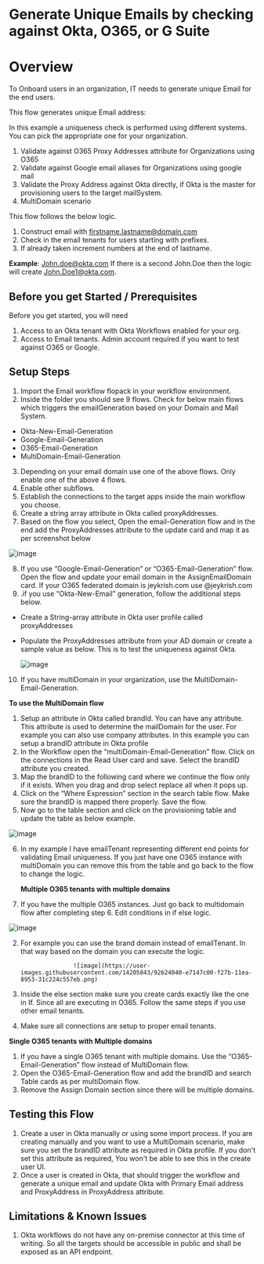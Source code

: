 # Generate Unique Emails by checking against Okta, O365, or G Suite


# Overview

To Onboard users in an organization, IT needs to generate unique Email for the end users. 

This flow generates unique Email address: 

In this example a uniqueness check is performed using different systems. You can pick the appropriate one for your organization.

1. Validate against O365 Proxy Addresses attribute for Organizations using O365
2. Validate against Google email aliases for Organizations using google mail
3. Validate the Proxy Address against Okta directly, if Okta is the master for provisioning users to the target mailSystem.
4. MultiDomain scenario

This flow follows the below logic.

1) Construct email with firstname.lastname@domain.com
2) Check in the email tenants for users starting with prefixes.
3) If already taken increment numbers at the end of lastname.

**Example**: John.doe@okta.com If there is a second John.Doe then the logic will create John.Doe1@okta.com.

## Before you get Started / Prerequisites

Before you get started, you will need

1) Access to an Okta tenant with Okta Workflows enabled for your org.
2) Access to Email tenants. Admin account required if you want to test against O365 or Google.

## Setup Steps

1. Import the Email workflow flopack in your workflow environment.
2. Inside the folder you should see 9 flows. Check for below main flows which triggers the emailGeneration based on your Domain and Mail System. 
*   Okta-New-Email-Generation
*   Google-Email-Generation
*   O365-Email-Generation
*   MultiDomain-Email-Generation
3. Depending on your email domain use one of the above flows. Only enable one of the above 4 flows.
4. Enable other subflows.
5. Establish the connections to the target apps inside the main workflow you choose.
6. Create a string array attribute in Okta called proxyAddresses.
7. Based on the flow you select, Open the email-Generation flow and in the end add the ProxyAddresses attribute to the update card and map it as per screenshot below

![image](https://user-images.githubusercontent.com/14205843/92627397-280e8f80-f280-11ea-87b2-8d47e9bbf232.png)

8. If you use “Google-Email-Generation” or “O365-Email-Generation” flow. Open the flow and update your email domain in the AssignEmailDomain card. If your O365 federated domain is jeykrish.com use @jeykrish.com
9. .if you use “Okta-New-Email” generation, follow the additional steps below.
*   Create a String-array attribute in Okta user profile called proxyAddresses	
*   Populate the ProxyAddresses attribute from your AD domain or create a sample value as below. This is to test the uniqueness against Okta.

    ![image](https://user-images.githubusercontent.com/14205843/92625624-bf261800-f27d-11ea-9fa7-21a99646c8e0.png)

10.    If you have multiDomain in your organization, use the MultiDomain-Email-Generation. 

**To use the MultiDomain flow**

1. Setup an attribute in Okta called brandId. You can have any attribute. This attribute is used to determine the mailDomain for the user. For example you can also use company attributes. In this example you can setup a brandID attribute in Okta profile
2. In the Workflow open the “multiDomain-Email-Generation” flow. Click on the connections in the Read User card and save. Select the brandID attribute you created.
3. Map the brandID to the following card where we continue the flow only if it exists.  When you drag and drop select replace all when it pops up.
4. Click on the “Where Expression” section in the search table flow. Make sure the brandID is mapped there properly. Save the flow.
5. Now go to the table section and click on the provisioning table and update the table as below example.

![image]([https://user-images.githubusercontent.com/14205843/90940864-24949080-e3c5-11ea-875e-5ba3f8415238.png](https://user-images.githubusercontent.com/14205843/90940864-24949080-e3c5-11ea-875e-5ba3f8415238.png))

6. In my example I have emailTenant representing different end points for validating Email uniqueness. If you just have one O365 instance with multiDomain you can remove this from the table and go back to the flow to change the logic. 

    **Multiple O365 tenants with multiple domains**

1. If you have the multiple O365 instances. Just go back to multidomain flow after completing step 6. Edit conditions in if else logic.            

![image]([https://user-images.githubusercontent.com/14205843/92623858-afa5cf80-f27b-11ea-9617-a7094f2b8db0.png](https://user-images.githubusercontent.com/14205843/92623858-afa5cf80-f27b-11ea-9617-a7094f2b8db0.png))

2. For example you can use the brand domain instead of emailTenant. In that way based on the domain you can execute the logic.

                      ![image](https://user-images.githubusercontent.com/14205843/92624040-e7147c00-f27b-11ea-8953-31c224c557eb.png)

3. Inside the else section make sure you create cards exactly like the one in If. Since all are executing in O365. Follow the same steps if you use other email tenants.
4. Make sure all connections are setup to proper email tenants.

                 

**Single O365 tenants with Multiple domains**

1. If you have a single O365 tenant with multiple domains. Use the “O365-Email-Generation” flow instead of MultiDomain flow.
2. Open the O365-Email-Generation flow and add the brandID and search Table cards as per multiDomain flow. 
3. Remove the Assign Domain section since there will be multiple domains.


## Testing this Flow

1. Create a user in Okta manually or using some import process. If you are creating manually and you want to use a MultiDomain scenario, make sure you set the brandID attribute as required in Okta profile. If you don't set this attribute as required, You won't be able to see this in the create user UI.
2. Once a user is created in Okta, that should trigger the workflow and generate a unique email and update Okta with Primary Email address and ProxyAddress in ProxyAddress attribute.


## Limitations & Known Issues

1. Okta workflows do not have any on-premise connector at this time of writing. So all the targets should be accessible in public and shall be exposed as an API endpoint.
